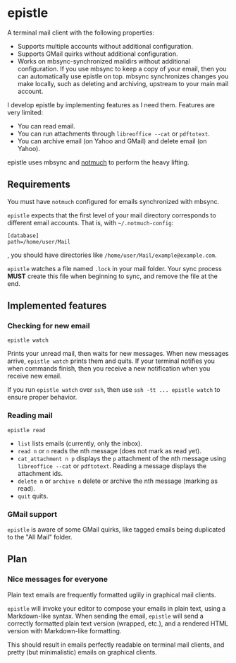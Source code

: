 # epistle

A terminal mail client with the following properties:

* Supports multiple accounts without additional configuration.
* Supports GMail quirks without additional configuration.
* Works on mbsync-synchronized maildirs without additional configuration.
  If you use mbsync to keep a copy of your email, then you can automatically use epistle on top.
  mbsync synchronizes changes you make locally, such as deleting and archiving, upstream to your main mail account.

I develop epistle by implementing features as I need them.
Features are very limited:

* You can read email.
* You can run attachments through `libreoffice --cat` or `pdftotext`.
* You can archive email (on Yahoo and GMail) and delete email (on Yahoo).

epistle uses mbsync and [notmuch](https://notmuchmail.org/) to perform the heavy lifting.

## Requirements

You must have `notmuch` configured for emails synchronized with mbsync.

`epistle` expects that the first level of your mail directory corresponds to different email accounts.
That is, with `~/.notmuch-config`:

```
[database]
path=/home/user/Mail
```

, you should have directories like `/home/user/Mail/example@example.com`.

`epistle` watches a file named `.lock` in your mail folder.
Your sync process **MUST** create this file when beginning to sync, and remove the file at the end.

## Implemented features

### Checking for new email

```
epistle watch
```

Prints your unread mail, then waits for new messages.
When new messages arrive, `epistle watch` prints them and quits.
If your terminal notifies you when commands finish, then you receive a new notification when you receive new email.

If you run `epistle watch` over `ssh`, then use `ssh -tt ... epistle watch` to ensure proper behavior.

### Reading mail

```
epistle read
```

* `list` lists emails (currently, only the inbox).
* `read n` or `n` reads the nth message (does not mark as read yet).
* `cat_attachment n p` displays the `p` attachment of the nth message using `libreoffice --cat` or `pdftotext`.
  Reading a message displays the attachment ids.
* `delete n` or `archive n` delete or archive the nth message (marking as read).
* `quit` quits.

### GMail support

`epistle` is aware of some GMail quirks, like tagged emails being duplicated to the "All Mail" folder.

## Plan

### Nice messages for everyone

Plain text emails are frequently formatted uglily in graphical mail clients.

`epistle` will invoke your editor to compose your emails in plain text, using a Markdown-like syntax.
When sending the email, `epistle` will send a correctly formatted plain text version (wrapped, etc.), and a rendered HTML version with Markdown-like formatting.

This should result in emails perfectly readable on terminal mail clients, and pretty (but minimalistic) emails on graphical clients.

